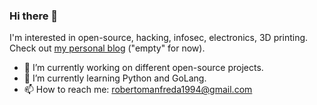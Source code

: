 ### Hi there 👋

I'm interested in open-source, hacking, infosec, electronics, 3D printing. Check out [my personal blog](https://robertomanfreda.github.io) ("empty" for now).  

- 🔭 I’m currently working on different open-source projects.  
- 🌱 I’m currently learning Python and GoLang.  
- 📫 How to reach me: robertomanfreda1994@gmail.com  

